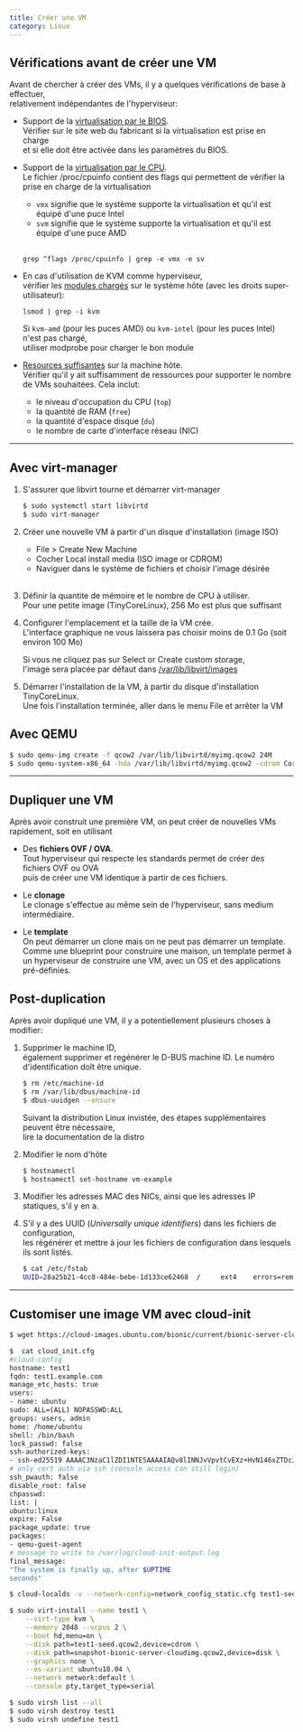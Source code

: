 ```yaml
---
title: Créer une VM
category: Linux
---
```


## Vérifications avant de créer une VM

Avant de chercher à créer des VMs, il y a quelques vérifications de base à effectuer,  
relativement indépendantes de l'hyperviseur:

- Support de la <ins>virtualisation par le BIOS</ins>.  
  Vérifier sur le site web du fabricant si la virtualisation est prise en charge  
  et si elle doit être activée dans les paramètres du BIOS.

- Support de la <ins>virtualisation par le CPU</ins>.  
  Le fichier /proc/cpuinfo contient des flags qui permettent de vérifier la prise en charge de la virtualisation

  - `vmx` signifie que le système supporte la virtualisation et qu'il est équipé d'une puce Intel
  - `svm` signifie que le système supporte la virtualisation et qu'il est équipé d'une puce AMD  
     

  ```
  grep ^flags /proc/cpuinfo | grep -e vmx -e sv
  ```

- En cas d'utilisation de KVM comme hyperviseur,  
  vérifier les <ins>modules chargés</ins> sur le système hôte (avec les droits super-utilisateur):

  ```
  lsmod | grep -i kvm
  ```

  Si `kvm-amd` (pour les puces AMD) ou `kvm-intel` (pour les puces Intel) n'est pas chargé,  
  utiliser modprobe pour charger le bon module

- <ins>Resources suffisantes</ins> sur la machine hôte.  
  Vérifier qu'il y ait suffisamment de ressources pour supporter le nombre de VMs souhaitées. Cela inclut:

  - le niveau d'occupation du CPU (`top`)
  - la quantité de RAM (`free`)
  - la quantité d'espace disque (`du`)
  - le nombre de carte d'interface réseau (NIC)

---

## Avec virt-manager

1. S'assurer que libvirt tourne et démarrer virt-manager

    ``` bash
    $ sudo systemctl start libvirtd
    $ sudo virt-manager
    ```

2. Créer une nouvelle VM à partir d'un disque d'installation (image ISO)

    * File > Create New Machine  
    * Cocher Local install media (ISO image or CDROM)  
    * Naviguer dans le système de fichiers et choisir l'image désirée  
       

3. Définir la quantite de mémoire et le nombre de CPU à utiliser.  
  Pour une petite image (TinyCoreLinux), 256 Mo est plus que suffisant

4. Configurer l'emplacement et la taille de la VM crée.  
   L'interface graphique ne vous laissera pas choisir moins de 0.1 Go (soit environ 100 Mo)

    Si vous ne cliquez pas sur Select or Create custom storage,  
    l'image sera placée par défaut dans <ins>/var/lib/libvirt/images</ins>

5. Démarrer l'installation de la VM, à partir du disque d'installation TinyCoreLinux.  
   Une fois l'installation terminée, aller dans le menu File et arrêter la VM

## Avec QEMU

``` bash
$ sudo qemu-img create -f qcow2 /var/lib/libvirtd/myimg.qcow2 24M
$ sudo qemu-system-x86_64 -hda /var/lib/libvirtd/myimg.qcow2 -cdrom CorePlus-current.iso -usbdevice tablet
```

---

## Dupliquer une VM

Après avoir construit une première VM, on peut créer de nouvelles VMs rapidement, soit en utilisant

* Des **fichiers OVF / OVA**.  
  Tout hyperviseur qui respecte les standards permet de créer des fichiers OVF ou OVA  
  puis de créer une VM identique à partir de ces fichiers.

* Le **clonage**  
  Le clonage s'effectue au même sein de l'hyperviseur, sans medium intermédiaire.

* Le **template**  
  On peut démarrer un clone mais on ne peut pas démarrer un template. Comme une blueprint pour construire une maison, un template permet à un hyperviseur de construire une VM, avec un OS et des applications pré-définies.

## Post-duplication

Après avoir dupliqué une VM, il y a potentiellement plusieurs choses à modifier:

1. Supprimer le machine ID,  
   également supprimer et regénérer le D-BUS machine ID.
   Le numéro d'identification doît être unique.

    ``` bash
    $ rm /etc/machine-id
    $ rm /var/lib/dbus/machine-id
    $ dbus-uuidgen --ensure
    ```

   Suivant la distribution Linux invistée, des étapes supplémentaires peuvent être nécessaire,  
   lire la documentation de la distro

2. Modifier le nom d'hôte

    ``` bash
    $ hostnamectl
    $ hostnamectl set-hostname vm-example
    ```

3. Modifier les adresses MAC des NICs,
   ainsi que les adresses IP statiques, s'il y en a.

4. S'il y a des UUID (*Universally unique identifiers*) dans les fichiers de configuration,  
   les régénérer et mettre à jour les fichiers de configuration dans lesquels ils sont listés.

    ``` bash
    $ cat /etc/fstab
    UUID=28a25b21-4cc8-484e-bebe-1d133ce62468  /     ext4    errors=remount-ro 0       1
    ```

---

## Customiser une image VM avec cloud-init

``` bash
$ wget https://cloud-images.ubuntu.com/bionic/current/bionic-server-cloudimg-amd64.img

$  cat cloud_init.cfg
#cloud-config
hostname: test1
fqdn: test1.example.com
manage_etc_hosts: true
users:
- name: ubuntu
sudo: ALL=(ALL) NOPASSWD:ALL
groups: users, admin
home: /home/ubuntu
shell: /bin/bash
lock_passwd: false
ssh-authorized-keys:
- ssh-ed25519 AAAAC3NzaC1lZDI1NTE5AAAAIAQv8lINNJvVpvtCvEXz+HvN146xZTDcJP5KWBLaRNEc test1
# only cert auth via ssh (console access can still login)
ssh_pwauth: false
disable_root: false
chpasswd:
list: |
ubuntu:linux
expire: False
package_update: true
packages:
- qemu-guest-agent
# message to write to /var/log/cloud-init-output.log
final_message:
"The system is finally up, after $UPTIME
seconds"

$ cloud-localds -v --network-config=network_config_static.cfg test1-seed.qcow2 cloud_init.cfg

$ sudo virt-install --name test1 \
    --virt-type kvm \
    --memory 2048 --vcpus 2 \
    --boot hd,menu=on \
    --disk path=test1-seed.qcow2,device=cdrom \
    --disk path=snapshot-bionic-server-cloudimg.qcow2,device=disk \
    --graphics none \
    --os-variant ubuntu18.04 \
    --network network:default \
    --console pty,target_type=serial

$ sudo virsh list --all
$ sudo virsh destroy test1
$ sudo virsh undefine test1
```
